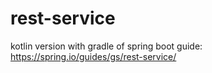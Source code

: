 # rest-service
kotlin version with gradle of spring boot guide: https://spring.io/guides/gs/rest-service/
